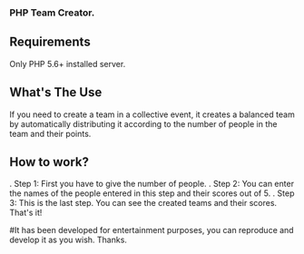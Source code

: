 ### PHP Team Creator.

## Requirements
Only PHP 5.6+ installed server.

## What's The Use
If you need to create a team in a collective event, it creates a balanced team by automatically distributing it according to the number of people in the team and their points.


## How to work?
. Step 1: First you have to give the number of people.
. Step 2: You can enter the names of the people entered in this step and their scores out of 5.
. Step 3: This is the last step. You can see the created teams and their scores. That's it!

#It has been developed for entertainment purposes, you can reproduce and develop it as you wish. Thanks.

